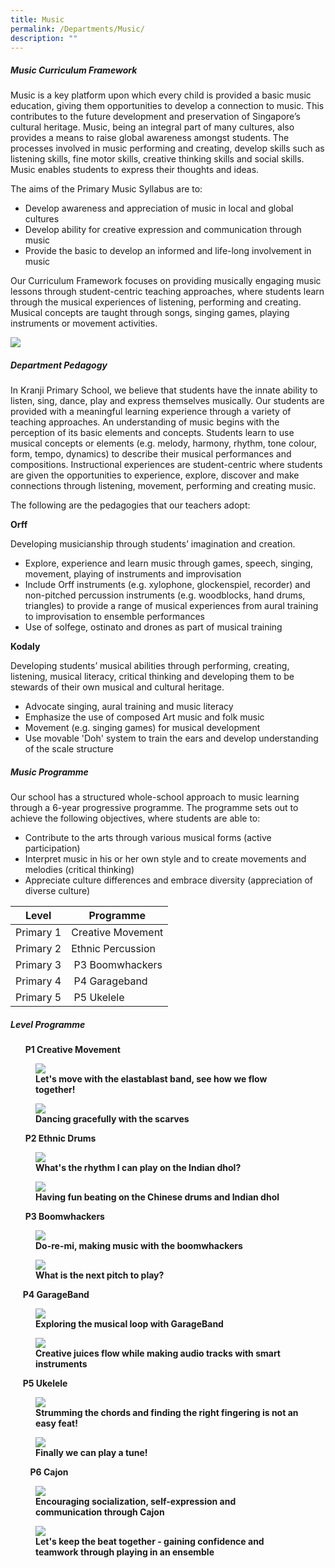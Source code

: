 ```yaml
---
title: Music
permalink: /Departments/Music/
description: ""
---
```



##### **Music Curriculum Framework**
  

Music is a key platform upon which every child is provided a basic music education, giving them opportunities to develop a connection to music. This contributes to the future development and preservation of Singapore’s cultural heritage. Music, being an integral part of many cultures, also provides a means to raise global awareness amongst students. The processes involved in music performing and creating, develop skills such as listening skills, fine motor skills, creative thinking skills and social skills. Music enables students to express their thoughts and ideas. 

  

The aims of the Primary Music Syllabus are to:  
  

*   Develop awareness and appreciation of music in local and global cultures
*   Develop ability for creative expression and communication through music
*   Provide the basic to develop an informed and life-long involvement in music

  

Our Curriculum Framework focuses on providing musically engaging music lessons through student-centric teaching approaches, where students learn through the musical experiences of listening, performing and creating. Musical concepts are taught through songs, singing games, playing instruments or movement activities.

  

![](/images/Our%20Curriculum/Departments/Music/M1.jpg)

##### **Department Pedagogy**
  

In Kranji Primary School, we believe that students have the innate ability to listen, sing, dance, play and express themselves musically. Our students are provided with a meaningful learning experience through a variety of teaching approaches. An understanding of music begins with the perception of its basic elements and concepts. Students learn to use musical concepts or elements (e.g. melody, harmony, rhythm, tone colour, form, tempo, dynamics) to describe their musical performances and compositions. Instructional experiences are student-centric where students are given the opportunities to experience, explore, discover and make connections through listening, movement, performing and creating music.

  

The following are the pedagogies that our teachers adopt:

**Orff** 

Developing musicianship through students’ imagination and creation.

*   Explore, experience and learn music through games, speech, singing, movement, playing of instruments and improvisation
*   Include Orff instruments (e.g. xylophone, glockenspiel, recorder) and non-pitched percussion instruments (e.g. woodblocks, hand drums, triangles) to provide a range of musical experiences from aural training to improvisation to ensemble performances
*   Use of solfege, ostinato and drones as part of musical training

  

**Kodaly**

Developing students’ musical abilities through performing, creating, listening, musical literacy, critical thinking and developing them to be stewards of their own musical and cultural heritage.

*   Advocate singing, aural training and music literacy
*   Emphasize the use of composed Art music and folk music
*   Movement (e.g. singing games) for musical development
*   Use movable 'Doh' system to train the ears and develop understanding of the scale structure

##### **Music Programme**

  
Our school has a structured whole-school approach to music learning through a 6-year progressive programme. The programme sets out to achieve the following objectives, where students are able to:

*   Contribute to the arts through various musical forms (active participation) 
*   Interpret music in his or her own style and to create movements and melodies (critical thinking)
*   Appreciate culture differences and embrace diversity (appreciation of diverse culture)

  

| Level | Programme |
| --- | --- |
| Primary 1 | Creative Movement |
| Primary 2 | Ethnic Percussion |
| Primary 3 |  P3 Boomwhackers |
| Primary 4 |  P4 Garageband |
| Primary 5 |  P5 Ukelele |

  

##### **Level Programme**

      **P1 Creative Movement**



<figure>

<img src="/images/Our%20Curriculum/Departments/Music/M2.jpg">

<figcaption> <strong> Let's move with the elastablast band, see how we flow together! </strong> </figcaption>

</figure>

<figure>

<img src="/images/Our%20Curriculum/Departments/Music/M3.jpg">

<figcaption> <strong> Dancing gracefully with the scarves </strong> </figcaption>

</figure>

      **P2 Ethnic Drums**

<figure>

<img src="/images/Our%20Curriculum/Departments/Music/M4.jpg">

<figcaption> <strong> What's the rhythm I can play on the Indian dhol? </strong> </figcaption>

</figure>

<figure>

<img src="/images/Our%20Curriculum/Departments/Music/M5.jpg">

<figcaption> <strong> Having fun beating on the Chinese drums and Indian dhol </strong> </figcaption>

</figure>

  

      **P3 Boomwhackers**

<figure>

<img src="/images/Our%20Curriculum/Departments/Music/M6.jpg">

<figcaption> <strong> Do-re-mi, making music with the boomwhackers </strong> </figcaption>

</figure>

<figure>

<img src="/images/Our%20Curriculum/Departments/Music/M7.jpg">

<figcaption> <strong> What is the next pitch to play? </strong> </figcaption>

</figure>

     **P4 GarageBand**

<figure>

<img src="/images/Our%20Curriculum/Departments/Music/M8.jpg">

<figcaption> <strong> Exploring the musical loop with GarageBand </strong> </figcaption>

</figure>

<figure>

<img src="/images/Our%20Curriculum/Departments/Music/M9.jpg">

<figcaption> <strong> Creative juices flow while making audio tracks with smart instruments </strong> </figcaption>

</figure>

     **P5 Ukelele**

<figure>

<img src="/images/Our%20Curriculum/Departments/Music/M10.jpg">

<figcaption> <strong> Strumming the chords and finding the right fingering is not an easy feat! </strong> </figcaption>

</figure>

<figure>

<img src="/images/Our%20Curriculum/Departments/Music/M11.jpg">

<figcaption> <strong> Finally we can play a tune! </strong> </figcaption>

</figure>
  

        **P6 Cajon**  

<figure>

<img src="/images/Our%20Curriculum/Departments/Music/M12.jpg">

<figcaption> <strong> Encouraging socialization, self-expression and communication through Cajon </strong> </figcaption>

</figure>

<figure>

<img src="/images/Our%20Curriculum/Departments/Music/M13.jpg">

<figcaption> <strong> Let's keep the beat together - gaining confidence and teamwork through playing in an ensemble </strong> </figcaption>

</figure>